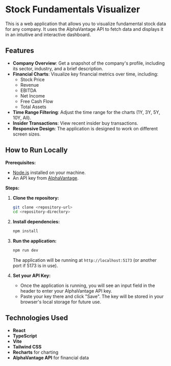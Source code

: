 # Stock Fundamentals Visualizer

This is a web application that allows you to visualize fundamental stock data for any company. It uses the AlphaVantage API to fetch data and displays it in an intuitive and interactive dashboard.

## Features

- **Company Overview**: Get a snapshot of the company's profile, including its sector, industry, and a brief description.
- **Financial Charts**: Visualize key financial metrics over time, including:
  - Stock Price
  - Revenue
  - EBITDA
  - Net Income
  - Free Cash Flow
  - Total Assets
- **Time Range Filtering**: Adjust the time range for the charts (1Y, 3Y, 5Y, 10Y, All).
- **Insider Transactions**: View recent insider buy transactions.
- **Responsive Design**: The application is designed to work on different screen sizes.

## How to Run Locally

**Prerequisites:**

- [Node.js](https://nodejs.org/) installed on your machine.
- An API key from [AlphaVantage](https://www.alphavantage.co/support/#api-key).

**Steps:**

1.  **Clone the repository:**
    ```bash
    git clone <repository-url>
    cd <repository-directory>
    ```

2.  **Install dependencies:**
    ```bash
    npm install
    ```

3.  **Run the application:**
    ```bash
    npm run dev
    ```
    The application will be running at `http://localhost:5173` (or another port if 5173 is in use).

4.  **Set your API Key:**
    - Once the application is running, you will see an input field in the header to enter your AlphaVantage API key.
    - Paste your key there and click "Save". The key will be stored in your browser's local storage for future use.

## Technologies Used

- **React**
- **TypeScript**
- **Vite**
- **Tailwind CSS**
- **Recharts** for charting
- **AlphaVantage API** for financial data
